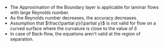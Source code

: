   
- The Approximation of the Boundary layer is applicable for laminar flows with large Reynolds number. 
- As the Reynolds number decreases, the accuracy decreases.
- Assumption that $\frac{\partial p}{\partial y}$  is not valid for flow on a curved surface where the curvature is close to the value of $\delta$
- In case of Back-flow, the equations aren't valid at the region of separation. 



